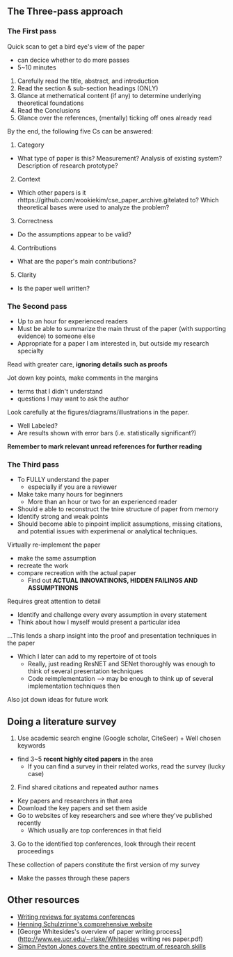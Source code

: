 ## The Three-pass approach

### The First pass
Quick scan to get a bird eye's view of the paper
* can decice whether to do more passes
* 5~10 minutes

1. Carefully read the title, abstract, and introduction
2. Read the section & sub-section headings (ONLY)
3. Glance at methematical content (if any) to determine underlying theoretical foundations
4. Read the Conclusions
5. Glance over the references, (mentally) ticking off ones already read

By the end, the following five Cs can be answered:
1. Category
* What type of paper is this? Measurement? Analysis of existing system? Description of research prototype?
2. Context
* Which other papers is it rhttps://github.com/wookiekim/cse_paper_archive.gitelated to? Which theoretical bases were used to analyze the problem?
3. Correctness 
* Do the assumptions appear to be valid?
4. Contributions
* What are the paper's main contributions?
5. Clarity
* Is the paper well written?

### The Second pass
* Up to an hour for experienced readers
* Must be able to summarize the main thrust of the paper (with supporting evidence) to someone else
* Appropriate for a paper I am interested in, but outside my research specialty


Read with greater care, **ignoring details such as proofs**

Jot down key points, make comments in the margins
* terms that I didn't understand
* questions I may want to ask the author

Look carefully at the figures/diagrams/illustrations in the paper.
* Well Labeled?
* Are results shown with error bars (i.e. statistically significant?)

**Remember to mark relevant unread references for further reading**



### The Third pass
* To FULLY understand the paper
  * especially if you are a reviewer
* Make take many hours for beginners
  * More than an hour or two for an experienced reader
* Should e able to reconstruct the tnire structure of paper from memory
* Identify strong and weak points
* Should become able to pinpoint implicit assumptions, missing citations, and potential issues with experimenal or analytical techniques.

Virtually re-implement the paper
* make the same assumption
* recreate the work
* compare recreation with the actual paper
  * Find out **ACTUAL INNOVATINONS, HIDDEN FAILINGS AND ASSUMPTINONS**

Requires great attention to detail
* Identify and challenge every every assumption in every statement
* Think about how I myself would present a particular idea

...This lends a sharp insight into the proof and presentation techniques in the paper
* Which I later can add to my repertoire of ot tools
  * Really, just reading ResNET and SENet thoroughly was enough to think of several presentation techniques
  * Code reimplementation --> may be enough to think up of several implementation techniques then

Also jot down ideas for future work

## Doing a literature survey
1. Use academic search engine (Google scholar, CiteSeer) + Well chosen keywords
* find 3~5 **recent highly cited papers** in the area
  * If you can find a survey in their related works, read the survey (lucky case)
2. Find shared citations and repeated author names
* Key papers and researchers in that area
* Download the key papers and set them aside
* Go to websites of key researchers and see where they've published recently
  * Which usually are top conferences in that field
3. Go to the identified top conferences, look through their recent proceedings

These collection of papers constitute the first version of my survey
* Make the passes through these papers

## Other resources

* [Writing reviews for systems conferences](http://people.inf.ethz.ch/troscoe/pubs/review-writing.pdf)
* [Henning Schulzrinne's comprehensive website](http://www.cs.columbia.edu/∼hgs/etc/writing-style.html)
* [George Whitesides's overview of paper writing process](http://www.ee.ucr.edu/∼rlake/Whitesides writing res paper.pdf)
* [Simon Peyton Jones covers the entire spectrum of research skills](https://www.microsoft.com/en-us/research/people/simonpj/?from=http%3A%2F%2Fresearch.microsoft.com%2Fen-us%2Fum%2Fpeople%2Fsimonpj%2Fpapers%2Fgiving-a-talk%2Fgiving-a-talk.htm)
